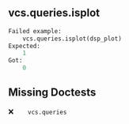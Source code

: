 vcs.queries.isplot
------------------
```python
Failed example:
    vcs.queries.isplot(dsp_plot)
Expected:
    1
Got:
    0
```

Missing Doctests
----------------
:x:```    vcs.queries```

